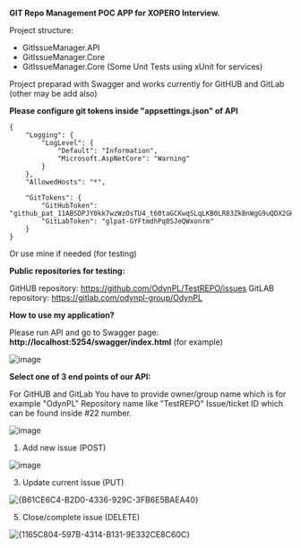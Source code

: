 **GIT Repo Management POC APP for XOPERO Interview.**

Project structure:
- GitIssueManager.API
- GitIssueManager.Core
- GitIssueManager.Core (Some Unit Tests using xUnit for services)

Project preparad with Swagger and works currently for GitHUB and GitLab (other may be add also)

**Please configure git tokens inside "appsettings.json" of API**

```
{
    "Logging": {
        "LogLevel": {
            "Default": "Information",
            "Microsoft.AspNetCore": "Warning"
        }
    },
    "AllowedHosts": "*",

    "GitTokens": {
        "GitHubToken": "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",
        "GitLabToken": "glpat-GYFtmdhPq8SJeQWxonrm"
    }
}
```

Or use mine if needed (for testing)

**Public repositories for testing:**

GitHUB repository: https://github.com/OdynPL/TestREPO/issues
GitLAB repository: https://gitlab.com/odynpl-group/OdynPL

**How to use my application?**

Please run API and go to Swagger page: **http://localhost:5254/swagger/index.html** (for example)

![image](https://github.com/user-attachments/assets/1048b5a7-042b-40ae-a0cb-d6db834e5757)


**Select one of 3 end points of our API:**

For GitHUB and GitLab You have to provide owner/group name which is for example "OdynPL"
Repository name like "TestREPO"
Issue/ticket ID which can be found inside #22 number.

![image](https://github.com/user-attachments/assets/0ca1f6c6-4f4f-4e14-8965-0c25efb0f723)



1. Add new issue (POST)
   
![image](https://github.com/user-attachments/assets/33ba9e8c-956b-4283-b66b-721bb856d04d)

3. Update current issue (PUT)
   
![{B61CE6C4-B2D0-4336-929C-3FB6E5BAEA40}](https://github.com/user-attachments/assets/68da3f2e-694f-4c72-b0f6-eaed59eb7517)

5. Close/complete issue (DELETE)

![{1165C804-597B-4314-B131-9E332CE8C60C}](https://github.com/user-attachments/assets/24c8f7c7-f11e-4d3e-acf7-96cc4e38dc4c)






